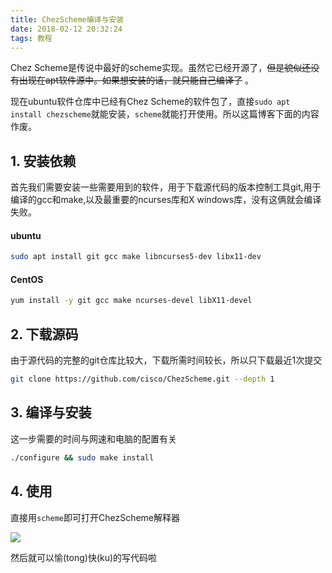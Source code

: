 ```yaml
---
title: ChezScheme编译与安装
date: 2018-02-12 20:32:24
tags: 教程
---
```


Chez Scheme是传说中最好的scheme实现。虽然它已经开源了，~~但是貌似还没有出现在apt软件源中。如果想安装的话，就只能自己编译了~~ 。

现在ubuntu软件仓库中已经有Chez Scheme的软件包了，直接`sudo apt install chezscheme`就能安装，`scheme`就能打开使用。所以这篇博客下面的内容作废。


## 1. 安装依赖

首先我们需要安装一些需要用到的软件，用于下载源代码的版本控制工具git,用于编译的gcc和make,以及最重要的ncurses库和X windows库，没有这俩就会编译失败。

#### ubuntu

``` bash
sudo apt install git gcc make libncurses5-dev libx11-dev
```

#### CentOS

``` bash
yum install -y git gcc make ncurses-devel libX11-devel

```

## 2. 下载源码

由于源代码的完整的git仓库比较大，下载所需时间较长，所以只下载最近1次提交

``` bash
git clone https://github.com/cisco/ChezScheme.git --depth 1
```

## 3. 编译与安装

这一步需要的时间与网速和电脑的配置有关

``` bash
./configure && sudo make install
```

## 4. 使用

直接用`scheme`即可打开ChezScheme解释器

![](/assets/img/ChezScheme.png)

然后就可以愉(tong)快(ku)的写代码啦